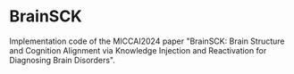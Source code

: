 # BrainSCK
Implementation code of the MICCAI2024 paper "BrainSCK: Brain Structure and Cognition Alignment via Knowledge Injection and Reactivation for Diagnosing Brain Disorders".
